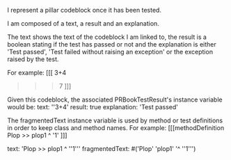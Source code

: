 I represent a pillar codeblock once it has been tested.

I am composed of a text, a result and an explanation.

The text shows the text of the codeblock I am linked to, the result is a boolean stating if the test has passed or not and the explanation is either 'Test passed', 'Test failed without raising an exception' or the exception raised by the test.

For example:
[[[ 
3+4
>>> 7
]]]

Given this codeblock, the associated PRBookTestResult's instance variable would be: 
text: ''3+4'
result: true 
explanation: 'Test passed'

The fragmentedText instance variable is used by method or test definitions in order to keep class and method names. For example:
[[[methodDefinition
Plop >> plop1
^ '1'
]]]

text: 'Plop >> plop1
		 ^ ''1'''
fragmentedText: #('Plop' 'plop1' '^ ''1''')

